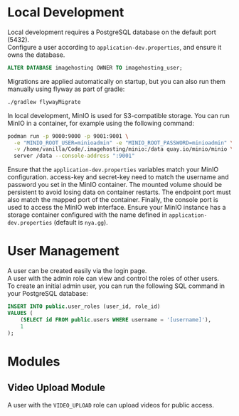 # Local Development
Local development requires a PostgreSQL database on the default port (5432).  
Configure a user according to `application-dev.properties`, and ensure it owns the database.
```sql
ALTER DATABASE imagehosting OWNER TO imagehosting_user;
```

Migrations are applied automatically on startup, but you can also run them manually using flyway as part of gradle:
```bash
./gradlew flywayMigrate
```

In local development, MinIO is used for S3-compatible storage.
You can run MinIO in a container, for example using the following command:
```bash
podman run -p 9000:9000 -p 9001:9001 \
  -e "MINIO_ROOT_USER=minioadmin" -e "MINIO_ROOT_PASSWORD=minioadmin" \
  -v /home/vanilla/Code/.imagehosting/minio:/data quay.io/minio/minio \
  server /data --console-address ":9001"
```

Ensure that the `application-dev.properties` variables match your MinIO configuration. access-key and secret-key 
need to match the username and password you set in the MinIO container. The mounted volume should be 
persistent to avoid losing data on container restarts. The endpoint port must also match the mapped port of the container.
Finally, the console port is used to access the MinIO web interface. Ensure your MinIO instance has a storage container 
configured with the name defined in `application-dev.properties` (default is `nya.gg`).


# User Management
A user can be created easily via the login page.  
A user with the admin role can view and control the roles of other users.  
To create an initial admin user, you can run the following SQL command in your PostgreSQL database:

```sql
INSERT INTO public.user_roles (user_id, role_id)
VALUES (
    (SELECT id FROM public.users WHERE username = '[username]'),
    1
);
```

# Modules
## Video Upload Module
A user with the `VIDEO_UPLOAD` role can upload videos for public access. 